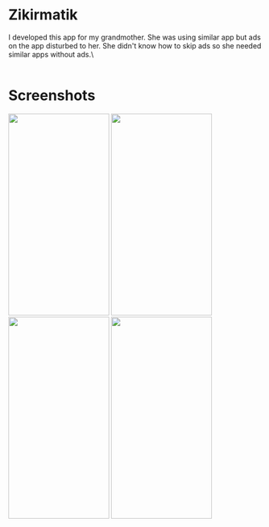 # Zikirmatik

I developed this app for my grandmother. She was using similar app but ads on the app disturbed to her. She didn't know how to skip ads so she needed similar apps without ads.\ <br/> <br/>


# Screenshots
<img src="https://user-images.githubusercontent.com/43324197/83969618-ad795100-a8d9-11ea-95bf-03c5d6425a16.jpeg" width="200" height="400" />
<img src="https://user-images.githubusercontent.com/43324197/83969623-aeaa7e00-a8d9-11ea-9038-474c01fe9368.jpeg" width="200" height="400" />
<img src="https://user-images.githubusercontent.com/43324197/83969624-aeaa7e00-a8d9-11ea-9b14-38ef93d88ed8.jpeg" width="200" height="400" />
<img src="https://user-images.githubusercontent.com/43324197/83969625-af431480-a8d9-11ea-8608-c6540e5346b8.jpeg" width="200" height="400" />

